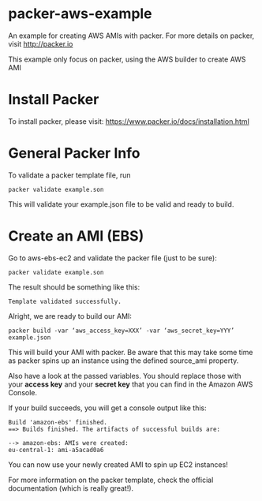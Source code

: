 # packer-aws-example
An example for creating AWS AMIs with packer. For more details on packer, visit http://packer.io

This example only focus on packer, using the AWS builder to create AWS AMI

# Install Packer
To install packer, please visit: https://www.packer.io/docs/installation.html

# General Packer Info
To validate a packer template file, run

	packer validate example.son

This will validate your example.json file to be valid and ready to build.

# Create an AMI (EBS)
Go to aws-ebs-ec2 and validate the packer file (just to be sure):

	packer validate example.son

The result should be something like this:

	Template validated successfully.

Alright, we are ready to build our AMI:

	packer build -var ‘aws_access_key=XXX’ -var ‘aws_secret_key=YYY’ example.json

This will build your AMI with packer. Be aware that this may take some time as packer spins up an instance using the defined source_ami property.
  
Also have a look at the passed variables. You should replace those with your **access key** and your **secret key** that you can find in the Amazon AWS Console.

If your build succeeds, you will get a console output like this:

	Build 'amazon-ebs' finished.
	==> Builds finished. The artifacts of successful builds are:  

	--> amazon-ebs: AMIs were created:
	eu-central-1: ami-a5acad0a6

You can now use your newly created AMI to spin up EC2 instances!

For more information on the packer template, check the official documentation (which is really great!).